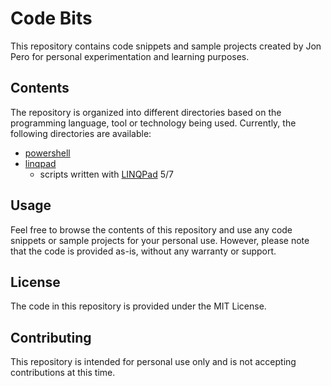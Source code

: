 # Code Bits

This repository contains code snippets and sample projects created by Jon Pero for personal experimentation and learning purposes.

## Contents
The repository is organized into different directories based on the programming language, tool or technology being used. Currently, the following directories are available:

- [powershell](./powershell)
- [linqpad](./linqpad)
  - scripts written with [LINQPad](https://www.linqpad.net) 5/7

## Usage
Feel free to browse the contents of this repository and use any code snippets or sample projects for your personal use. However, please note that the code is provided as-is, without any warranty or support.

## License
The code in this repository is provided under the MIT License.

## Contributing
This repository is intended for personal use only and is not accepting contributions at this time.
